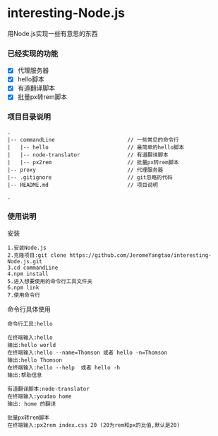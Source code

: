 # interesting-Node.js
用Node.js实现一些有意思的东西

### 已经实现的功能
- [x] 代理服务器
- [x] hello脚本
- [x] 有道翻译脚本
- [x] 批量px转rem脚本

### 项目目录说明
```
.
|-- commandLine                       // 一些常见的命令行
|   |-- hello                         // 最简单的hello脚本
|   |-- node-translator               // 有道翻译脚本
|   |-- px2rem                        // 批量px转rem脚本
|-- proxy                             // 代理服务器
|-- .gitignore                        // git忽略的代码
|-- README.md                         // 项目说明

.
```

### 使用说明
安装
```
1.安装Node.js
2.克隆项目:git clone https://github.com/JeromeYangtao/interesting-Node.js.git
3.cd commandLine
4.npm install
5.进入想要使用的命令行工具文件夹
6.npm link
7.使用命令行
```

命令行具体使用
```
命令行工具:hello

在终端输入:hello
输出:hello world
在终端输入:hello --name=Thomson 或者 hello -n=Thomson
输出:hello Thomson
在终端输入:hello --help  或者 hello -h
输出:帮助信息

有道翻译脚本:node-translator
在终端输入:youdao home
输出: home 的翻译

批量px转rem脚本
在终端输入:px2rem index.css 20 (20为rem和px的比值,默认是20)
```